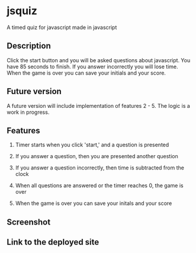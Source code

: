 # jsquiz
A timed quiz for javascript made in javascript

## Description
Click the start button and you will be asked questions about javascript.
You have 85 seconds to finish.
If you answer incorrectly you will lose time.
When the game is over you can save your initials and your score.

## Future version
A future version will include implementation of features 2 - 5.  The logic is a work in progress.

## Features
1. Timer starts when you click 'start,' and a question is presented

2. If you answer a question, then you are presented another question

3. If you answer a question incorrectly, then time is subtracted from the clock

4. When all questions are answered or the timer reaches 0, the game is over

5. When the game is over you can save your initals and your score



## Screenshot

## Link to the deployed site


